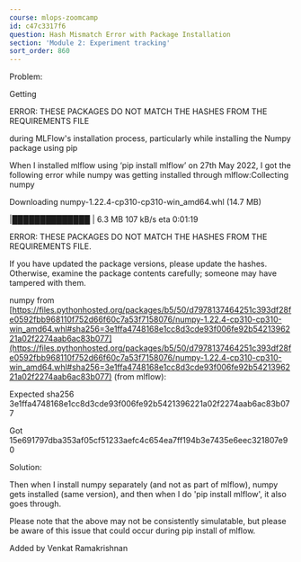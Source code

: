```yaml
---
course: mlops-zoomcamp
id: c47c3317f6
question: Hash Mismatch Error with Package Installation
section: 'Module 2: Experiment tracking'
sort_order: 860
---
```


Problem:

Getting

ERROR: THESE PACKAGES DO NOT MATCH THE HASHES FROM THE REQUIREMENTS FILE

during MLFlow's installation process, particularly while installing the Numpy package using pip

When I installed mlflow using ‘pip install mlflow’ on 27th May 2022, I got the following error while numpy was getting installed through mlflow:Collecting numpy

Downloading numpy-1.22.4-cp310-cp310-win_amd64.whl (14.7 MB)

|██████████████              | 6.3 MB 107 kB/s eta 0:01:19

ERROR: THESE PACKAGES DO NOT MATCH THE HASHES FROM THE REQUIREMENTS FILE.

If you have updated the package versions, please update the hashes. Otherwise, examine the package contents carefully; someone may have tampered with them.

numpy from [https://files.pythonhosted.org/packages/b5/50/d7978137464251c393df28fe0592fbb968110f752d66f60c7a53f7158076/numpy-1.22.4-cp310-cp310-win_amd64.whl#sha256=3e1ffa4748168e1cc8d3cde93f006fe92b5421396221a02f2274aab6ac83b077](https://files.pythonhosted.org/packages/b5/50/d7978137464251c393df28fe0592fbb968110f752d66f60c7a53f7158076/numpy-1.22.4-cp310-cp310-win_amd64.whl#sha256=3e1ffa4748168e1cc8d3cde93f006fe92b5421396221a02f2274aab6ac83b077) (from mlflow):

Expected sha256 3e1ffa4748168e1cc8d3cde93f006fe92b5421396221a02f2274aab6ac83b077

Got    15e691797dba353af05cf51233aefc4c654ea7ff194b3e7435e6eec321807e90

Solution:

Then when I install numpy separately (and not as part of mlflow), numpy gets installed (same version), and then when I do 'pip install mlflow', it also goes through.

Please note that the above may not be consistently simulatable, but please be aware of this issue that could occur during pip install of mlflow.

Added by Venkat Ramakrishnan

